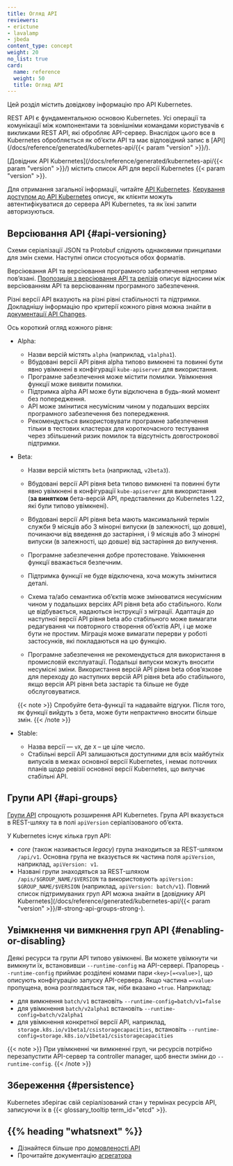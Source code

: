 ```yaml
---
title: Огляд API
reviewers:
- erictune
- lavalamp
- jbeda
content_type: concept
weight: 20
no_list: true
card:
  name: reference
  weight: 50
  title: Огляд API
---
```


<!-- overview -->

Цей розділ містить довідкову інформацію про API Kubernetes.

REST API є фундаментальною основою Kubernetes. Усі операції та комунікації між компонентами та зовнішніми командами користувачів є викликами REST API, які обробляє API-сервер. Внаслідок цього все в Kubernetes обробляється як обʼєкти API та має відповідний запис в [API](/docs/reference/generated/kubernetes-api/{{< param "version" >}}/).

[Довідник API Kubernetes](/docs/reference/generated/kubernetes-api/{{< param "version" >}}/) містить список API для версії Kubernetes {{< param "version" >}}.

Для отримання загальної інформації, читайте [API Kubernetes](/docs/concepts/overview/kubernetes-api/). [Керування доступом до API Kubernetes](/docs/concepts/security/controlling-access/) описує, як клієнти можуть автентифікуватися до сервера API Kubernetes, та як їхні запити авторизуються.

## Версіювання API {#api-versioning}

Схеми серіалізації JSON та Protobuf слідують однаковими принципами для змін схеми. Наступні описи стосуються обох форматів.

Версіювання API та версіювання програмного забезпечення непрямо повʼязані. [Пропозиція з версіювання API та релізів](https://git.k8s.io/sig-release/release-engineering/versioning.md) описує відносини між версіюванням API та версіюванням програмного забезпечення.

Різні версії API вказують на різні рівні стабільності та підтримки. Докладнішу інформацію про критерії кожного рівня можна знайти в [документації API Changes](https://git.k8s.io/community/contributors/devel/sig-architecture/api_changes.md#alpha-beta-and-stable-versions).

Ось короткий огляд кожного рівня:

- Alpha:
  - Назви версій містять `alpha` (наприклад, `v1alpha1`).
  - Вбудовані версії API рівня alpha типово вимкнені та повинні бути явно увімкнені в конфігурації `kube-apiserver` для використання.
  - Програмне забезпечення може містити помилки. Увімкнення функції може виявити помилки.
  - Підтримка alpha API може бути відключена в будь-який момент без попередження.
  - API може змінитися несумісним чином у подальших версіях програмного забезпечення без попередження.
  - Рекомендується використовувати програмне забезпечення тільки в тестових кластерах для короткочасного тестування через збільшений ризик помилок та відсутність довгострокової підтримки.

- Beta:
  - Назви версій містять `beta` (наприклад, `v2beta3`).
  - Вбудовані версії API рівня beta типово вимкнені та повинні бути явно увімкнені в конфігурації `kube-apiserver` для використання (**за винятком** бета-версій API, представлених до Kubernetes 1.22, які були типово увімкнені).
  - Вбудовані версії API рівня beta мають максимальний термін служби 9 місяців або 3 мінорні випуски (в залежності, що довше), починаючи від введення до застаріння, і 9 місяців або 3 мінорні випуски (в залежності, що довше) від застаріння до вилучення.
  - Програмне забезпечення добре протестоване. Увімкнення функції вважається безпечним.
  - Підтримка функції не буде відключена, хоча можуть змінитися деталі.

  - Схема та/або семантика обʼєктів може змінюватися несумісним чином у подальших версіях API рівня beta або стабільного. Коли це відбувається, надаються інструкції з міграції. Адаптація до наступної версії API рівня beta або стабільного може вимагати редагування чи повторного створення обʼєктів API, і це може бути не простим. Міграція може вимагати перерви у роботі застосунків, які покладаються на цю функцію.
  - Програмне забезпечення не рекомендується для використання в промисловій експлуатації. Подальші випуски можуть вносити несумісні зміни. Використання версій API рівня beta обовʼязкове для переходу до наступних версій API рівня beta або стабільного, якщо версія API рівня beta застаріє та більше не буде обслуговуватися.

  {{< note >}}
  Спробуйте бета-функції та надавайте відгуки. Після того, як функції вийдуть з бета, може бути непрактично вносити більше змін.
  {{< /note >}}

- Stable:
  - Назва версії — `vX`, де `X` – це ціле число.
  - Стабільні версії API залишаються доступними для всіх майбутніх випусків в межах основної версії Kubernetes, і немає поточних планів щодо ревізії основної версії Kubernetes, що вилучає стабільні API.

## Групи API {#api-groups}

[Групи API](https://git.k8s.io/design-proposals-archive/api-machinery/api-group.md) спрощують розширення API Kubernetes. Група API вказується в REST-шляху та в полі `apiVersion` серіалізованого обʼєкта.

У Kubernetes існує кілька груп API:

- *core* (також називається *legacy*) група знаходиться за REST-шляхом `/api/v1`. Основна група не вказується як частина поля `apiVersion`, наприклад, `apiVersion: v1`.
- Названі групи знаходяться за REST-шляхом `/apis/$GROUP_NAME/$VERSION` та використовують `apiVersion: $GROUP_NAME/$VERSION` (наприклад, `apiVersion: batch/v1`). Повний список підтримуваних груп API можна знайти в [довіднику API Kubernetes](/docs/reference/generated/kubernetes-api/{{< param "version" >}}/#-strong-api-groups-strong-).

## Увімкнення чи вимкнення груп API {#enabling-or-disabling}

Деякі ресурси та групи API типово увімкнені. Ви можете увімкнути чи вимкнути їх, встановивши `--runtime-config` на API-сервері. Прапорець `--runtime-config` приймає розділені комами пари `<key>[=<value>]`, що описують конфігурацію запуску API-сервера. Якщо частина `=<value>` пропущена, вона розглядається так, ніби вказано `=true`. Наприклад:

- для вимкнення `batch/v1` встановіть `--runtime-config=batch/v1=false`
- для увімкнення `batch/v2alpha1` встановіть `--runtime-config=batch/v2alpha1`
- для увімкнення конкретної версії API, наприклад, `storage.k8s.io/v1beta1/csistoragecapacities`, встановіть `--runtime-config=storage.k8s.io/v1beta1/csistoragecapacities`

{{< note >}}
При увімкненні чи вимкненні груп, чи ресурсів потрібно перезапустити API-сервер та controller manager, щоб внести зміни до `--runtime-config`.
{{< /note >}}

## Збереження {#persistence}

Kubernetes зберігає свій серіалізований стан у термінах ресурсів API, записуючи їх в {{< glossary_tooltip term_id="etcd" >}}.

## {{% heading "whatsnext" %}}

- Дізнайтеся більше про [домовленості API](https://git.k8s.io/community/contributors/devel/sig-architecture/api-conventions.md#api-conventions)
- Прочитайте документацію [агрегатора](https://git.k8s.io/design-proposals-archive/api-machinery/aggregated-api-servers.md)
